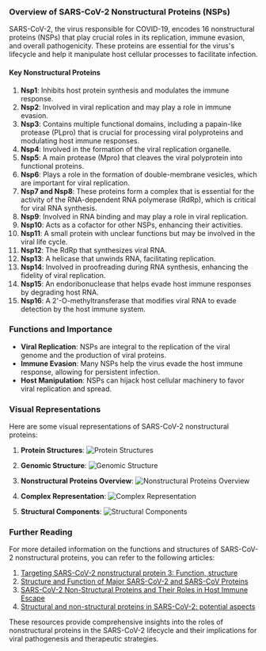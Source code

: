 ### Overview of SARS-CoV-2 Nonstructural Proteins (NSPs)

SARS-CoV-2, the virus responsible for COVID-19, encodes 16 nonstructural proteins (NSPs) that play crucial roles in its replication, immune evasion, and overall pathogenicity. These proteins are essential for the virus's lifecycle and help it manipulate host cellular processes to facilitate infection.

#### Key Nonstructural Proteins

1. **Nsp1**: Inhibits host protein synthesis and modulates the immune response.
2. **Nsp2**: Involved in viral replication and may play a role in immune evasion.
3. **Nsp3**: Contains multiple functional domains, including a papain-like protease (PLpro) that is crucial for processing viral polyproteins and modulating host immune responses.
4. **Nsp4**: Involved in the formation of the viral replication organelle.
5. **Nsp5**: A main protease (Mpro) that cleaves the viral polyprotein into functional proteins.
6. **Nsp6**: Plays a role in the formation of double-membrane vesicles, which are important for viral replication.
7. **Nsp7 and Nsp8**: These proteins form a complex that is essential for the activity of the RNA-dependent RNA polymerase (RdRp), which is critical for viral RNA synthesis.
8. **Nsp9**: Involved in RNA binding and may play a role in viral replication.
9. **Nsp10**: Acts as a cofactor for other NSPs, enhancing their activities.
10. **Nsp11**: A small protein with unclear functions but may be involved in the viral life cycle.
11. **Nsp12**: The RdRp that synthesizes viral RNA.
12. **Nsp13**: A helicase that unwinds RNA, facilitating replication.
13. **Nsp14**: Involved in proofreading during RNA synthesis, enhancing the fidelity of viral replication.
14. **Nsp15**: An endoribonuclease that helps evade host immune responses by degrading host RNA.
15. **Nsp16**: A 2'-O-methyltransferase that modifies viral RNA to evade detection by the host immune system.

### Functions and Importance

- **Viral Replication**: NSPs are integral to the replication of the viral genome and the production of viral proteins.
- **Immune Evasion**: Many NSPs help the virus evade the host immune response, allowing for persistent infection.
- **Host Manipulation**: NSPs can hijack host cellular machinery to favor viral replication and spread.

### Visual Representations

Here are some visual representations of SARS-CoV-2 nonstructural proteins:

1. **Protein Structures**: ![Protein Structures](https://earimediaprodweb.azurewebsites.net/Api/v1/Multimedia/f233161e-48d6-4f1b-b9b0-5bd7b195e32d/Rendition/low-res/Content/Public)
   
2. **Genomic Structure**: ![Genomic Structure](https://www.mdpi.com/cells/cells-10-00821/article_deploy/html/images/cells-10-00821-g001.png)

3. **Nonstructural Proteins Overview**: ![Nonstructural Proteins Overview](https://www.degruyter.com/document/doi/10.1515/mr-2022-0016/asset/graphic/j_mr-2022-0016_fig_001.jpg)

4. **Complex Representation**: ![Complex Representation](https://images.fineartamerica.com/images/artworkimages/mediumlarge/2/1-sars-cov-2-nonstructural-proteins-laguna-designscience-photo-library.jpg)

5. **Structural Components**: ![Structural Components](https://www.frontiersin.org/files/Articles/1146196/fimmu-14-1146196-HTML-r1/image_m/fimmu-14-1146196-g001.jpg)

### Further Reading

For more detailed information on the functions and structures of SARS-CoV-2 nonstructural proteins, you can refer to the following articles:

1. [Targeting SARS-CoV-2 nonstructural protein 3: Function, structure](https://www.sciencedirect.com/science/article/pii/S1359644623003483)
2. [Structure and Function of Major SARS-CoV-2 and SARS-CoV Proteins](https://pubmed.ncbi.nlm.nih.gov/34220199/)
3. [SARS-CoV-2 Non-Structural Proteins and Their Roles in Host Immune Escape](https://www.ncbi.nlm.nih.gov/pmc/articles/PMC9506350/)
4. [Structural and non-structural proteins in SARS-CoV-2: potential aspects](https://biosignaling.biomedcentral.com/articles/10.1186/s12964-023-01104-5)

These resources provide comprehensive insights into the roles of nonstructural proteins in the SARS-CoV-2 lifecycle and their implications for viral pathogenesis and therapeutic strategies.
